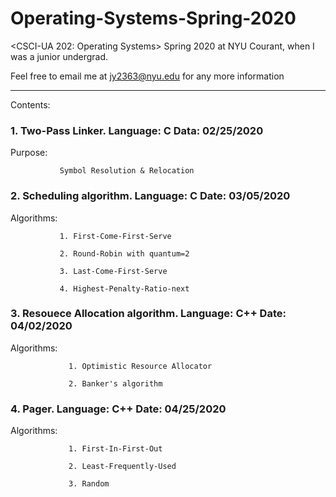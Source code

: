 # Operating-Systems-Spring-2020
&lt;CSCI-UA 202: Operating Systems> Spring 2020 at NYU Courant, when I was a junior undergrad.

Feel free to email me at jy2363@nyu.edu for any more information

---

Contents:
### 1. Two-Pass Linker. Language: C Data: 02/25/2020
   Purpose: 
   
               Symbol Resolution & Relocation
  
### 2. Scheduling algorithm. Language: C Date: 03/05/2020
   Algorithms: 
   
               1. First-Come-First-Serve
   
               2. Round-Robin with quantum=2 
               
               3. Last-Come-First-Serve
               
               4. Highest-Penalty-Ratio-next
               
### 3. Resouece Allocation algorithm. Language: C++ Date: 04/02/2020
   Algorithms:
   
                 1. Optimistic Resource Allocator
                 
                 2. Banker's algorithm
               
### 4. Pager. Language: C++ Date: 04/25/2020
   Algorithms:
   
                 1. First-In-First-Out
                 
                 2. Least-Frequently-Used
                 
                 3. Random
